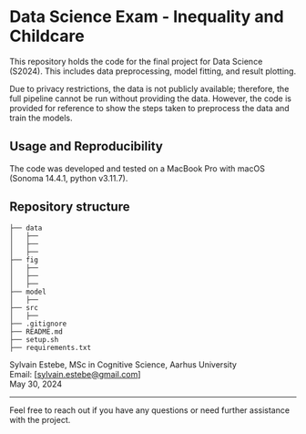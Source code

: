 # Data Science Exam - Inequality and Childcare

This repository holds the code for the final project for Data Science (S2024). This includes data preprocessing, model fitting, and result plotting.

Due to privacy restrictions, the data is not publicly available; therefore, the full pipeline cannot be run without providing the data. However, the code is provided for reference to show the steps taken to preprocess the data and train the models.

## Usage and Reproducibility

The code was developed and tested on a MacBook Pro with macOS (Sonoma 14.4.1, python v3.11.7).

## Repository structure
```
├── data 
│   ├──
│   ├──
│   ├── 
├── fig
│   ├──
│   ├──
│   ├── 
├── model
│   ├── 
├── src                                   
│   ├──
├── .gitignore
├── README.md
├── setup.sh 
├── requirements.txt
```

Sylvain Estebe, MSc in Cognitive Science, Aarhus University  
Email: [sylvain.estebe@gmail.com]  
May 30, 2024

---

Feel free to reach out if you have any questions or need further assistance with the project.